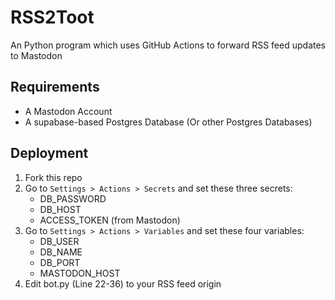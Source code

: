 # RSS2Toot

An Python program which uses GitHub Actions to forward RSS feed updates to Mastodon

## Requirements

- A Mastodon Account
- A supabase-based Postgres Database (Or other Postgres Databases)

## Deployment

1. Fork this repo
2. Go to `Settings > Actions > Secrets` and set these three secrets:
   - DB_PASSWORD
   - DB_HOST
   - ACCESS_TOKEN (from Mastodon)
3. Go to `Settings > Actions > Variables` and set these four variables:
   - DB_USER
   - DB_NAME
   - DB_PORT
   - MASTODON_HOST
4. Edit bot.py (Line 22-36) to your RSS feed origin